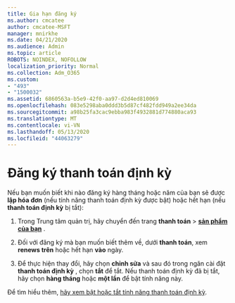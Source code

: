 ```yaml
---
title: Gia hạn đăng ký
ms.author: cmcatee
author: cmcatee-MSFT
manager: mnirkhe
ms.date: 04/21/2020
ms.audience: Admin
ms.topic: article
ROBOTS: NOINDEX, NOFOLLOW
localization_priority: Normal
ms.collection: Adm_O365
ms.custom:
- "493"
- "1500032"
ms.assetid: 6860563a-b5e9-42f0-aa97-d2d4ed810069
ms.openlocfilehash: 083e5298aba0ddd3b5d87cf482fdd949a2ee34da
ms.sourcegitcommit: a98b25fa3cac9ebba983f4932881d774880aca93
ms.translationtype: MT
ms.contentlocale: vi-VN
ms.lasthandoff: 05/13/2020
ms.locfileid: "44063279"
---
```

# <a name="subscription-recurring-billing"></a>Đăng ký thanh toán định kỳ

Nếu bạn muốn biết khi nào đăng ký hàng tháng hoặc năm của bạn sẽ được **lập hóa đơn** (nếu tính năng thanh toán định kỳ được bật) hoặc hết hạn (nếu **thanh toán định kỳ** bị tắt):
  
1. Trong Trung tâm quản trị, hãy chuyển đến trang **thanh toán** \> **[sản phẩm của bạn](https://go.microsoft.com/fwlink/p/?linkid=842054)** .

2. Đối với đăng ký mà bạn muốn biết thêm về, dưới **thanh toán**, xem **renews trên** hoặc hết hạn **vào** ngày.

4. Để thực hiện thay đổi, hãy chọn **chỉnh sửa** và sau đó trong ngăn cài đặt **thanh toán định kỳ** , chọn **tắt** để tắt. Nếu thanh toán định kỳ đã bị tắt, hãy chọn **hàng tháng** hoặc **một lần** để bật tính năng này.

Để tìm hiểu thêm, [hãy xem bật hoặc tắt tính năng thanh toán định kỳ](https://docs.microsoft.com/office365/admin/subscriptions-and-billing/renew-your-subscription).